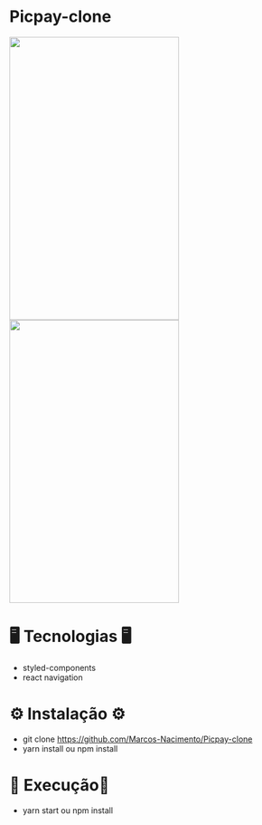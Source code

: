 # Picpay-clone

<img src="https://user-images.githubusercontent.com/62677231/118974885-b972ed00-b949-11eb-923f-818b91b1cf7f.jpg" width="300" height="500">        <img src="https://user-images.githubusercontent.com/62677231/118974901-bd067400-b949-11eb-9f5a-4e9e955f3f9a.jpg" width="300" height="500">

# 🖥 Tecnologias 🖥

- styled-components
- react navigation

# ⚙ Instalação ⚙

- git clone https://github.com/Marcos-Nacimento/Picpay-clone
- yarn install ou npm install

# 🚀 Execução🚀

- yarn start ou npm install

